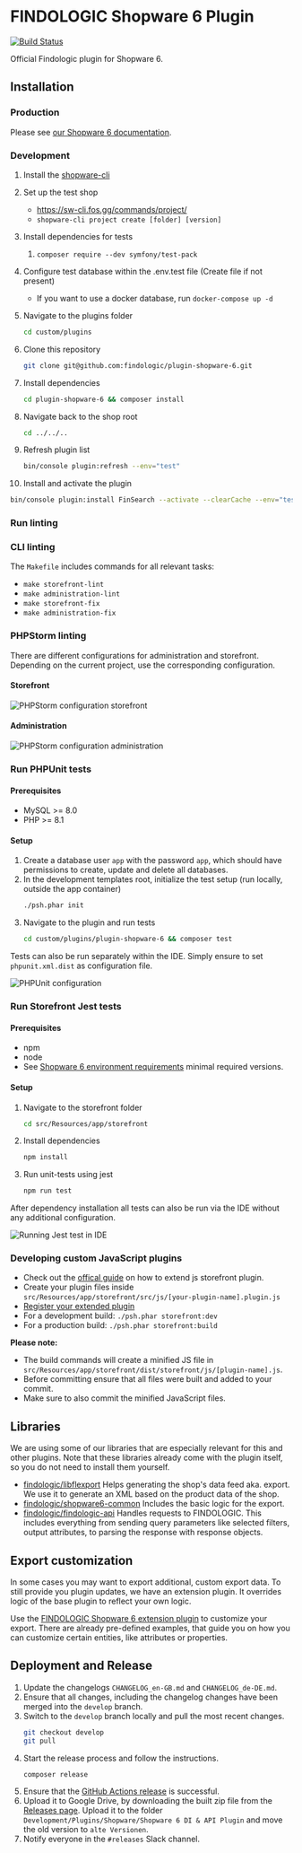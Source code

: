 # FINDOLOGIC Shopware 6 Plugin

[![Build Status](https://github.com/findologic/plugin-shopware-6/workflows/PHPUnit/badge.svg?branch=main)](https://github.com/findologic/plugin-shopware-6/actions)

Official Findologic plugin for Shopware 6.

## Installation

### Production

Please see [our Shopware 6 documentation](https://docs.findologic.com/doku.php?id=integration_documentation:plugin:en:integration:shopware_6).

### Development

1. Install the [shopware-cli](https://sw-cli.fos.gg/install/)
2. Set up the test shop
   - https://sw-cli.fos.gg/commands/project/
   - `shopware-cli project create [folder] [version]`
3. Install dependencies for tests
   1. `composer require --dev symfony/test-pack`
4. Configure test database within the .env.test file (Create file if not present)
   - If you want to use a docker database, run `docker-compose up -d`
5. Navigate to the plugins folder
   ```bash
   cd custom/plugins
   ```
6. Clone this repository
   ```bash
   git clone git@github.com:findologic/plugin-shopware-6.git
   ```
7. Install dependencies
   ```bash
   cd plugin-shopware-6 && composer install
   ```
8. Navigate back to the shop root
   ```bash
   cd ../../..
   ```
9. Refresh plugin list 
   ```bash
   bin/console plugin:refresh --env="test"
   ```

10. Install and activate the plugin
   ```bash
   bin/console plugin:install FinSearch --activate --clearCache --env="test"
   ```

### Run linting

### CLI linting

The `Makefile` includes commands for all relevant tasks:
- `make storefront-lint`
- `make administration-lint`
- `make storefront-fix`
- `make administration-fix`

### PHPStorm linting

There are different configurations for administration and storefront. Depending on the current project, use the
corresponding configuration.

#### Storefront

![PHPStorm configuration storefront](docs/images/phpstorm_linting_storefront.png)

#### Administration

![PHPStorm configuration administration](docs/images/phpstorm_linting_administration.png)

### Run PHPUnit tests

#### Prerequisites

* MySQL >= 8.0
* PHP >= 8.1

#### Setup

1. Create a database user `app` with the password `app`, which should have permissions to create,
   update and delete all databases.
2. In the development templates root, initialize the test setup (run locally, outside the app container)
   ```bash
   ./psh.phar init
   ```
3. Navigate to the plugin and run tests
   ```bash
   cd custom/plugins/plugin-shopware-6 && composer test
   ```

Tests can also be run separately within the IDE. Simply ensure to set `phpunit.xml.dist` as configuration file.

![PHPUnit configuration](docs/images/phpunit_configuration.png)

### Run Storefront Jest tests

#### Prerequisites

* npm
* node
* See [Shopware 6 environment requirements](https://developer.shopware.com/docs/guides/installation/overview#environment) minimal required versions.

#### Setup

1. Navigate to the storefront folder
   ```bash
   cd src/Resources/app/storefront
   ```
2. Install dependencies
   ```bash
   npm install
   ```
3. Run unit-tests using jest
   ```bash
   npm run test
   ```

After dependency installation all tests can also be run via the IDE without any additional configuration.

![Running Jest test in IDE](docs/images/jest_test_ide.png)

### Developing custom JavaScript plugins

- Check out the
  [offical guide](https://docs.shopware.com/en/shopware-platform-dev-en/how-to/extend-core-js-storefront-plugin)
  on how to extend js storefront plugin.
- Create your plugin files inside
  `src/Resources/app/storefront/src/js/[your-plugin-name].plugin.js`
- [Register your extended plugin](https://docs.shopware.com/en/shopware-platform-dev-en/how-to/extend-core-js-storefront-plugin#register-your-extended-plugin)
- For a development build: `./psh.phar storefront:dev`
- For a production build: `./psh.phar storefront:build`

**Please note:**

* The build commands will create a minified JS file in `src/Resources/app/storefront/dist/storefront/js/[plugin-name].js`.
* Before committing ensure that all files were built and added to your commit.
* Make sure to also commit the minified JavaScript files.

## Libraries

We are using some of our libraries that are especially relevant for this and other plugins.
Note that these libraries already come with the plugin itself, so you do not need to
install them yourself.

* [findologic/libflexport](https://github.com/findologic/libflexport) Helps generating
 the shop's data feed aka. export. We use it to generate an XML based on the product data
 of the shop.
* [findologic/shopware6-common](https://github.com/findologic/shopware6-common) Includes the basic logic for the export.
* [findologic/findologic-api](https://github.com/findologic/findologic-api) Handles requests
 to FINDOLOGIC. This includes everything from sending query parameters like selected filters,
 output attributes, to parsing the response with response objects.

## Export customization

In some cases you may want to export additional, custom export data. To still provide you
plugin updates, we have an extension plugin. It overrides logic of the base plugin to reflect
your own logic.

Use the [FINDOLOGIC Shopware 6 extension plugin](https://github.com/findologic/plugin-shopware-6-extension) to customize your export. There are already pre-defined examples, that
guide you on how you can customize certain entities, like attributes or properties.

## Deployment and Release

1. Update the changelogs `CHANGELOG_en-GB.md` and `CHANGELOG_de-DE.md`.
2. Ensure that all changes, including the changelog changes have been merged into the `develop` branch.
3. Switch to the `develop` branch locally and pull the most recent changes.
   ```bash
   git checkout develop
   git pull
   ```
4. Start the release process and follow the instructions.
   ```bash
   composer release
   ```
5. Ensure that the [GitHub Actions release](https://github.com/findologic/plugin-shopware-6/actions/workflows/release.yml)
is successful.
6. Upload it to Google Drive, by downloading the built zip file from the [Releases page](https://github.com/findologic/plugin-shopware-6/releases).
Upload it to the folder `Development/Plugins/Shopware/Shopware 6 DI & API Plugin` and move the old
version to `alte Versionen`.
7. Notify everyone in the `#releases` Slack channel.
